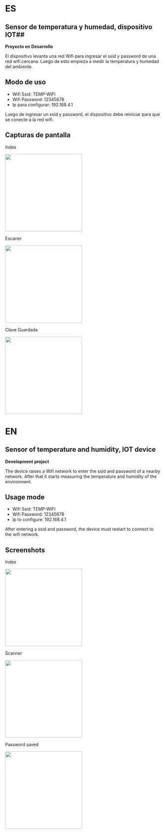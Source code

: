 # ES #
## Sensor de temperatura y humedad, dispositivo IOT##
**Proyecto en Desarrollo**


El dispositivo levanta una red Wifi para ingresar el ssid y password de una red wifi cercana.
Luego de esto empieza a medir la temperatura y humedad del ambiente.


## Modo de uso ##
* Wifi Ssid: TEMP-WIFI
* Wifi Password: 12345678
* Ip para configurar: 192.168.4.1


Luego de ingresar un ssid y password, el dispositivo debe reiniciar para que se conecte a la red wifi.

## Capturas de pantalla ##
Index

<img src="./img/index.jpeg" width="250" />

Escaner

<img src="./img/scan.jpeg" width="250" />

Clave Guardada

<img src="./img/config_guardada.jpeg" width="250" />


# EN #
## Sensor of temperature and humidity, IOT device ##
**Development project**


The device raises a Wifi network to enter the ssid and password of a nearby network.
After that it starts measuring the temperature and humidity of the environment.


## Usage mode ##
* Wifi Ssid: TEMP-WIFI
* Wifi Password: 12345678
* Ip to configure: 192.168.4.1


After entering a ssid and password, the device must restart to connect to the wifi network.


## Screenshots ##
Index

<img src="./img/index.jpeg" width="250" />

Scanner

<img src="./img/scan.jpeg" width="250" />

Password saved

<img src="./img/config_guardada.jpeg" width="250" />